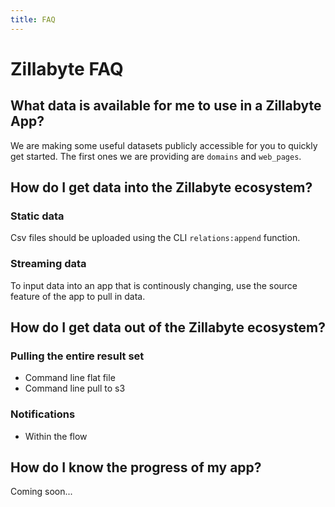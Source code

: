 ```yaml
---
title: FAQ
---
```


# Zillabyte FAQ

## What data is available for me to use in a Zillabyte App?

We are making some useful datasets publicly accessible for you to quickly get started. The first ones we are providing are `domains` and `web_pages`.  

## How do I get data into the Zillabyte ecosystem?

### Static data

Csv files should be uploaded using the CLI `relations:append` function.

### Streaming data

To input data into an app that is continously changing, use the source feature of the app to pull in data. 
  
## How do I get data out of the Zillabyte ecosystem?

### Pulling the entire result set
  - Command line flat file
  - Command line pull to s3

### Notifications
  - Within the flow

## How do I know the progress of my app?

Coming soon...

[HTML5 Boilerplate]: http://html5boilerplate.com/
[SMACSS]: http://smacss.com/
